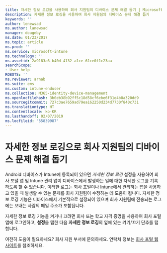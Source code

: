 ```yaml
---
title: 자세한 정보 로깅을 사용하여 회사 지원팀의 디바이스 문제 해결 돕기 | Microsoft Docs
description: 자세한 정보 로깅을 사용하여 회사 지원팀의 디바이스 문제 해결 돕기
keywords: ''
author: lenewsad
ms.author: lanewsad
manager: dougeby
ms.date: 01/23/2017
ms.topic: article
ms.prod: ''
ms.service: microsoft-intune
ms.technology: ''
ms.assetid: 2a9183a6-b40d-4132-a1ce-61ce0f1c23aa
searchScope:
- User help
ROBOTS: ''
ms.reviewer: arnab
ms.suite: ems
ms.custom: intune-enduser
ms.collection: M365-identity-device-management
ms.openlocfilehash: 3b0eb38b92ff5c18d58cf6ebe6f31e4b8a320dd9
ms.sourcegitcommit: 727c3ae7659ad79ea162250d234d7730f840c731
ms.translationtype: HT
ms.contentlocale: ko-KR
ms.lasthandoff: 02/07/2019
ms.locfileid: "55839987"
---
```

# <a name="help-your-company-support-fix-device-issues-with-verbose-logging"></a>자세한 정보 로깅으로 회사 지원팀의 디바이스 문제 해결 돕기

Android 디바이스가 Intune에 등록되어 있으면 *자세한 정보 로깅* 설정을 사용하여 회사 포털 앱 및 Intune 관리 앱이 디바이스에서 발생하는 일에 대한 자세한 로그를 기록하도록 할 수 있습니다. 이러한 로그는 회사 포털이나 Intune에서 관리하는 앱을 사용하고 있을 때 발생할 수 있는 문제를 회사 지원팀이 수정하는 데 도움이 됩니다. 자세한 정보 로깅 기능은 디바이스에서 기본적으로 설정되어 있으며 회사 지원팀에 전송되는 로그에는 보내는 사람의 메일 주소가 포함됩니다.

자세한 정보 로깅 기능을 켜거나 끄려면 회사 또는 학교 자격 증명을 사용하여 회사 포털 앱에 로그인하고, **설정**을 탭한 다음 **자세한 정보 로깅**의 옆에 있는 켜기/끄기 단추를 탭합니다.

여전히 도움이 필요하세요? 회사 지원 부서에 문의하세요. 연락처 정보는 [회사 포털 웹 사이트](https://go.microsoft.com/fwlink/?linkid=2010980)를 참조하세요.
